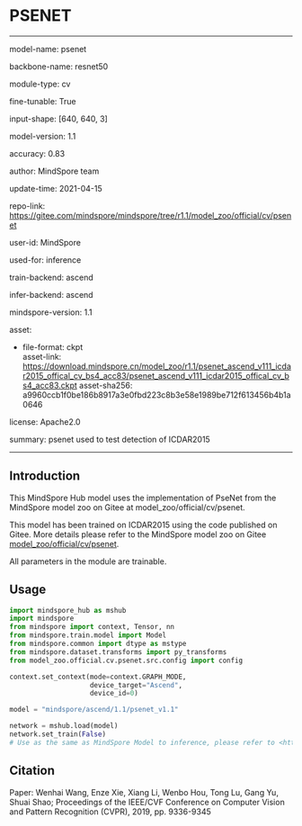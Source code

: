 # PSENET

---

model-name: psenet

backbone-name: resnet50

module-type: cv

fine-tunable: True

input-shape: [640, 640, 3]

model-version: 1.1

accuracy: 0.83

author: MindSpore team

update-time: 2021-04-15

repo-link: <https://gitee.com/mindspore/mindspore/tree/r1.1/model_zoo/official/cv/psenet>

user-id: MindSpore

used-for: inference

train-backend: ascend

infer-backend: ascend

mindspore-version: 1.1

asset:

-
    file-format: ckpt  
    asset-link: <https://download.mindspore.cn/model_zoo/r1.1/psenet_ascend_v111_icdar2015_offical_cv_bs4_acc83/psenet_ascend_v111_icdar2015_offical_cv_bs4_acc83.ckpt>
    asset-sha256: a9960ccb1f0be186b8917a3e0fbd223c8b3e58e1989be712f613456b4b1a0646

license: Apache2.0

summary: psenet used to test detection of ICDAR2015

---

## Introduction

This MindSpore Hub model uses the implementation of PseNet from the MindSpore model zoo on Gitee at model_zoo/official/cv/psenet.

This model has been trained on ICDAR2015 using the code published on Gitee. More details please refer to the MindSpore model zoo on Gitee [model_zoo/official/cv/psenet](https://gitee.com/mindspore/mindspore/blob/r1.1/model_zoo/official/cv/psenet/README.md).

All parameters in the module are trainable.

## Usage

```python
import mindspore_hub as mshub
import mindspore
from mindspore import context, Tensor, nn
from mindspore.train.model import Model
from mindspore.common import dtype as mstype
from mindspore.dataset.transforms import py_transforms
from model_zoo.official.cv.psenet.src.config import config

context.set_context(mode=context.GRAPH_MODE,
                    device_target="Ascend",
                    device_id=0)

model = "mindspore/ascend/1.1/psenet_v1.1"

network = mshub.load(model)
network.set_train(False)
# Use as the same as MindSpore Model to inference, please refer to <https://gitee.com/mindspore/models/tree/master/official/cv/psenet>.
```

## Citation

Paper: Wenhai Wang, Enze Xie, Xiang Li, Wenbo Hou, Tong Lu, Gang Yu, Shuai Shao; Proceedings of the IEEE/CVF Conference on Computer Vision and Pattern Recognition (CVPR), 2019, pp. 9336-9345
